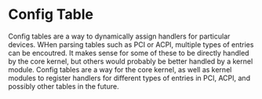 # Config Table
Config tables are a way to dynamically assign handlers for particular devices.
WHen parsing tables such as PCI or ACPI, multiple types of entries can be encoutred. It makes
sense for some of these to be directly handled by the core kernel, but others would probably
be better handled by a kernel module. Config tables are a way for the core kernel, as well as
kernel modules to register handlers for different types of entries in PCI, ACPI, and possibly
other tables in the future.